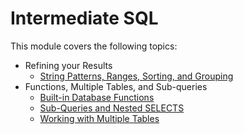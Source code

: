 # Intermediate SQL

This module covers the following topics:
- Refining your Results
	- [String Patterns, Ranges, Sorting, and Grouping](https://github.com/anaskhan073/Certificates/tree/main/IBM%20Coursera/06.%20Databases%20and%20SQL%20for%20Data%20Science%20with%20Python/03.%20Intermediate%20SQL/01.%20String%20Patterns%2C%20Ranges%2C%20Sorting%2C%20and%20Grouping)
- Functions, Multiple Tables, and Sub-queries
	- [Built-in Database Functions](https://github.com/anaskhan073/Certificates/tree/main/IBM%20Coursera/06.%20Databases%20and%20SQL%20for%20Data%20Science%20with%20Python/03.%20Intermediate%20SQL/02.%20Built-in%20Database%20Functions)
	- [Sub-Queries and Nested SELECTS](https://github.com/anaskhan073/Certificates/tree/main/IBM%20Coursera/06.%20Databases%20and%20SQL%20for%20Data%20Science%20with%20Python/03.%20Intermediate%20SQL/03.%20Sub-Queries%20and%20Nested%20SELECTS)
	- [Working with Multiple Tables](https://github.com/anaskhan073/Certificates/tree/main/IBM%20Coursera/06.%20Databases%20and%20SQL%20for%20Data%20Science%20with%20Python/03.%20Intermediate%20SQL/04.%20Working%20with%20Multiple%20Tables) 
